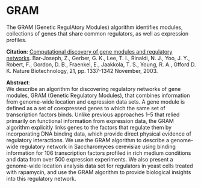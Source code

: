 # GRAM

The GRAM (Genetic RegulAtory Modules) algorithm identifies modules, collections of genes
that share common regulators, as well as expression profiles. 

<b>Citation</b>:  <a href="http://cgs.csail.mit.edu/pubs/nature-biotech-11-03.pdf"> Computational discovery of gene modules and regulatory networks</a>.  Bar-Joseph, Z., Gerber, G. K., Lee, T. I., Rinaldi, N. J., Yoo, J. Y., Robert, F., Gordon, D. B., Fraenkel, E., Jaakkola, T. S., Young, R. A., Gfford D. K. Nature Biotechnology, 21, pp. 1337-1342 November, 2003.

<b>Abstract</b>:<br>We
describe an algorithm for discovering regulatory networks 
of gene modules, GRAM (Genetic Regulatory Modules), that
combines information from genome-wide location and
expression data sets. A gene module is defined as a set of
coexpressed genes to which the same set of transcription
factors binds. Unlike previous approaches
1–5
that relied
primarily on functional information from expression data, 
the GRAM algorithm explicitly links genes to the factors that
regulate them by incorporating DNA binding data, which
provide direct physical evidence of regulatory interactions. 
We
use the GRAM algorithm to describe a genome-wide
regulatory network in
Saccharomyces cerevisiae
using 
binding information for 106 transcription factors profiled 
in rich medium conditions and data from over 500 expression
experiments. We also present a genome-wide location analysis
data set for regulators in yeast cells treated with rapamycin,
and use the GRAM algorithm to provide biological insights into
this regulatory network.</b>
